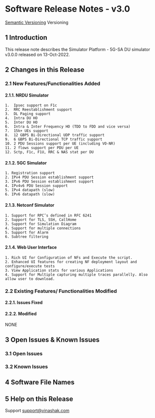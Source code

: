 # Software Release Notes - v3.0

[Semantic Versioning](http://semver.org/)
Versioning

## 1 Introduction

This release note describes the Simulator Platform - 5G-SA DU simulator v3.0.0 released on 13-Oct-2022.

## 2 Changes in this Release

### 2.1 New Features/Functionalities Added

#### 2.1.1. NRDU Simulator

    1.  Ipsec support on F1c
    2.  RRC Reestablishment support
    3.  DL Paging support
    4.  Intra DU HO
    5.  Inter DU HO
    6.  Intra & Inter Frequency HO (TDD to FDD and vice versa)
    7.  15k+ UEs support
    8.  12 GBPS Bi-Directional UDP traffic support
    9.  6 GBPS Bi-Directional TCP traffic support
    10. 2 PDU Sessions support per UE (including VO-NR)
    11. 2 flows support per PDU per UE
    12. Sctp, F1c, F1U, RRC & NAS stat per DU

#### 2.1.2. 5GC Simulator

    1. Registration support
    2. IPv4 PDU Session establishment support
    3. IPv6 PDU Session establishment support
    4. IPv4v6 PDU Session support
    5. IPv4 datapath (slow)
    6. IPv6 datapath (slow)

#### 2.1.3. Netconf Simulator

    1. Support for RPC’s defined in RFC 6241
    2. Support for TLS, SSH, CallHome
    3. Support for Simulation Diagram
    4. Support for multiple connections
    5. Support for Alarm
    6. Subtree filtering

#### 2.1.4. Web User Interface

    1. Rich UI for Configuration of NFs and Execute the script.
    2. Enhanced UI features for creating NF deployment layout and configure/execute tests
    3. View Application stats for various Applications
    4. Support for Multiple capturing multiple traces parallelly. Also allow user to download.

### 2.2 Existing Features/ Functionalities Modified

#### 2.2.1. Issues Fixed

#### 2.2.2. Modified

NONE

## 3 Open Issues & Known Issues

### 3.1 Open Issues

### 3.2 Known Issues

## 4 Software File Names

## 5 Help on this Release

Support <support@vinashak.com>
